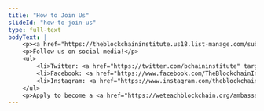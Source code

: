 ```yaml
--- 
title: "How to Join Us"
slideId: "how-to-join-us"
type: full-text 
bodyText: | 
    <p><a href="https://theblockchaininstitute.us18.list-manage.com/subscribe?u=ed27e0082d5f7e8d5cd3e3622&amp;id=d50da5888a" target="_blank">Sign up for our Newsletter!</a></p>
    <p>Follow us on social media!</p>
    <ul>
        <li>Twitter: <a href="https://twitter.com/bchaininstitute" target="_blank">@bchaininstitute</a></li>
        <li>Facebook: <a href="https://www.facebook.com/TheBlockchainInstitute/" target="_blank">theblockchaininstitute</a></li>
        <li>Instagram: <a href="https://www.instagram.com/theblockchaininstitute/" target="_blank">theblockchaininstitute</a></li>
    </ul>
    <p>Apply to become a <a href="https://weteachblockchain.org/ambassadors/" target="_blank">Blockchain Ambassador!</a></p>
---
```


